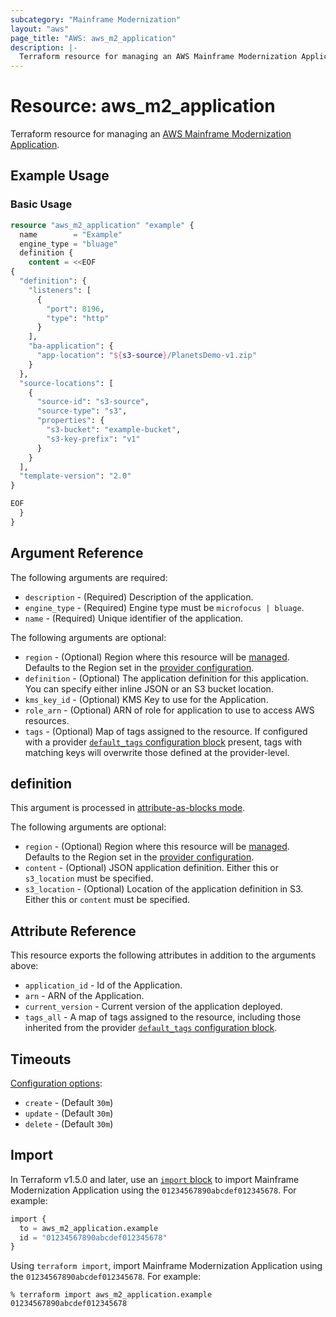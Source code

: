 ```yaml
---
subcategory: "Mainframe Modernization"
layout: "aws"
page_title: "AWS: aws_m2_application"
description: |-
  Terraform resource for managing an AWS Mainframe Modernization Application.
---
```

# Resource: aws_m2_application

Terraform resource for managing an [AWS Mainframe Modernization Application](https://docs.aws.amazon.com/m2/latest/userguide/applications-m2.html).

## Example Usage

### Basic Usage

```terraform
resource "aws_m2_application" "example" {
  name        = "Example"
  engine_type = "bluage"
  definition {
    content = <<EOF
{
  "definition": {
    "listeners": [
      {
        "port": 8196,
        "type": "http"
      }
    ],
    "ba-application": {
      "app-location": "${s3-source}/PlanetsDemo-v1.zip"
    }
  },
  "source-locations": [
    {
      "source-id": "s3-source",
      "source-type": "s3",
      "properties": {
        "s3-bucket": "example-bucket",
        "s3-key-prefix": "v1"
      }
    }
  ],
  "template-version": "2.0"
}

EOF
  }
}
```

## Argument Reference

The following arguments are required:

* `description` - (Required) Description of the application.
* `engine_type` - (Required) Engine type must be `microfocus | bluage`.
* `name` - (Required) Unique identifier of the application.

The following arguments are optional:

* `region` - (Optional) Region where this resource will be [managed](https://docs.aws.amazon.com/general/latest/gr/rande.html#regional-endpoints). Defaults to the Region set in the [provider configuration](https://registry.terraform.io/providers/hashicorp/aws/latest/docs#aws-configuration-reference).
* `definition` - (Optional) The application definition for this application. You can specify either inline JSON or an S3 bucket location.
* `kms_key_id` - (Optional) KMS Key to use for the Application.
* `role_arn` - (Optional) ARN of role for application to use to access AWS resources.
* `tags` - (Optional) Map of tags assigned to the resource. If configured with a provider [`default_tags` configuration block](/docs/providers/aws/index.html#default_tags-configuration-block) present, tags with matching keys will overwrite those defined at the provider-level.

## definition

This argument is processed in [attribute-as-blocks mode](https://www.terraform.io/docs/configuration/attr-as-blocks.html).

The following arguments are optional:

* `region` - (Optional) Region where this resource will be [managed](https://docs.aws.amazon.com/general/latest/gr/rande.html#regional-endpoints). Defaults to the Region set in the [provider configuration](https://registry.terraform.io/providers/hashicorp/aws/latest/docs#aws-configuration-reference).
* `content` - (Optional) JSON application definition. Either this or `s3_location` must be specified.
* `s3_location` - (Optional) Location of the application definition in S3. Either this or `content` must be specified.

## Attribute Reference

This resource exports the following attributes in addition to the arguments above:

* `application_id` - Id of the Application.
* `arn` - ARN of the Application.
* `current_version` - Current version of the application deployed.
* `tags_all` - A map of tags assigned to the resource, including those inherited from the provider [`default_tags` configuration block](https://registry.terraform.io/providers/hashicorp/aws/latest/docs#default_tags-configuration-block).

## Timeouts

[Configuration options](https://developer.hashicorp.com/terraform/language/resources/syntax#operation-timeouts):

* `create` - (Default `30m`)
* `update` - (Default `30m`)
* `delete` - (Default `30m`)

## Import

In Terraform v1.5.0 and later, use an [`import` block](https://developer.hashicorp.com/terraform/language/import) to import Mainframe Modernization Application using the `01234567890abcdef012345678`. For example:

```terraform
import {
  to = aws_m2_application.example
  id = "01234567890abcdef012345678"
}
```

Using `terraform import`, import Mainframe Modernization Application using the `01234567890abcdef012345678`. For example:

```console
% terraform import aws_m2_application.example 01234567890abcdef012345678
```
